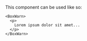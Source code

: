This component can be used like so:

```
<BoxWarn>
  <p>
    Lorem ipsum dolor sit amet...
  </p>
</BoxWarn>
```